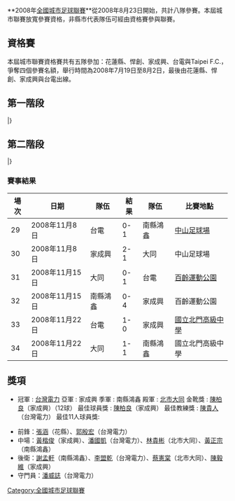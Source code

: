 **2008年[全國城市足球聯賽](../Page/全國城市足球聯賽.md "wikilink")**從2008年8月23日開始，共計八隊參賽。本屆城市聯賽放寬參賽資格，非縣市代表隊伍可經由資格賽參與聯賽。

## 資格賽

本屆城市聯賽資格賽共有五隊參加：花蓮縣、悍創、家成興、台電與Taipei
F.C.，爭奪四個參賽名額，舉行時間為2008年7月19日至8月2日，最後由花蓮縣、悍創、家成興與台電出線。

## 第一階段

|}

## 第二階段

|}

### 賽事結果

| 場次 | 日期          | 隊伍   | 結果  | 隊伍   | 比賽地點                                                      |
| -- | ----------- | ---- | --- | ---- | --------------------------------------------------------- |
| 29 | 2008年11月8日  | 台電   | 0-1 | 南縣鴻鑫 | [中山足球場](../Page/中山足球場.md "wikilink")                      |
| 30 | 2008年11月8日  | 家成興  | 2-1 | 大同   | 中山足球場                                                     |
| 31 | 2008年11月15日 | 大同   | 0-1 | 台電   | [百齡運動公園](https://zh.wikipedia.org/wiki/百齡運動公園 "wikilink") |
| 32 | 2008年11月15日 | 南縣鴻鑫 | 0-4 | 家成興  | 百齡運動公園                                                    |
| 33 | 2008年11月22日 | 台電   | 1-0 | 家成興  | [國立北門高級中學](../Page/國立北門高級中學.md "wikilink")                |
| 34 | 2008年11月22日 | 大同   | 1-1 | 南縣鴻鑫 | 國立北門高級中學                                                  |

## 獎項

  - 冠軍 : [台灣電力](../Page/台電足球隊.md "wikilink")
    亞軍 : 家成興
    季軍 : 南縣鴻鑫
    殿軍 : [北市大同](../Page/大同足球隊.md "wikilink")
    金靴獎 :
    [陳柏良](https://zh.wikipedia.org/wiki/陳柏良 "wikilink")（家成興）（12球）
    最佳球員獎 : [陳柏良](https://zh.wikipedia.org/wiki/陳柏良 "wikilink")（家成興）
    最佳教練獎 : [陳貴人](../Page/陳貴人.md "wikilink")（台灣電力）
    最佳11人球員獎:

<!-- end list -->

  - 前鋒：[張涵](../Page/張涵.md "wikilink")（花縣）、[郭殷宏](https://zh.wikipedia.org/wiki/郭殷宏 "wikilink")（台灣電力）
  - 中場：[黃楷俊](https://zh.wikipedia.org/wiki/黃楷俊 "wikilink")（家成興）、[潘國凱](https://zh.wikipedia.org/wiki/潘國凱 "wikilink")（台灣電力）、[林貴彬](https://zh.wikipedia.org/wiki/林貴彬 "wikilink")（北市大同）、[黃正宗](https://zh.wikipedia.org/wiki/黃正宗 "wikilink")（南縣鴻鑫）
  - 後衛：[謝孟軒](../Page/謝孟軒.md "wikilink")（南縣鴻鑫）、[李盟乾](https://zh.wikipedia.org/wiki/李盟乾 "wikilink")（台灣電力）、[蔡憲棠](../Page/蔡憲棠.md "wikilink")（北市大同）、[陳毅維](../Page/陳毅維.md "wikilink")（家成興）
  - 守門員：[潘威誌](../Page/潘威誌.md "wikilink")（台灣電力）

[Category:全國城市足球聯賽](https://zh.wikipedia.org/wiki/Category:全國城市足球聯賽 "wikilink")
